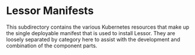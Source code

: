 # Lessor Manifests

This subdirectory contains the various Kubernetes resources that make up the single deployable manifest that is used to install Lessor. They are loosely separated by category here to assist with the development and combination of the component parts.
